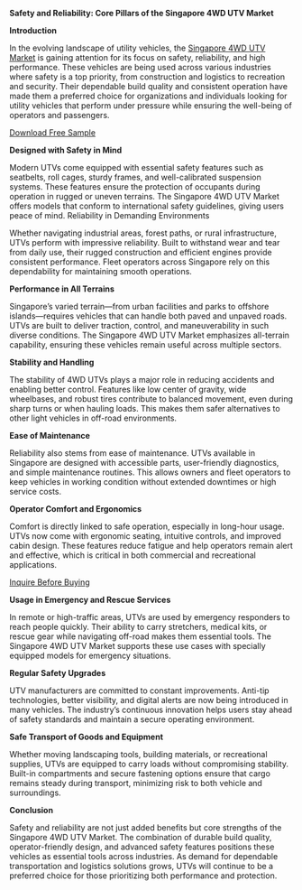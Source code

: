 **Safety and Reliability: Core Pillars of the Singapore 4WD UTV Market**

**Introduction**

In the evolving landscape of utility vehicles, the [Singapore 4WD UTV Market](https://www.nextmsc.com/report/singapore-4wd-utv-market-3245)  is gaining attention for its focus on safety, reliability, and high performance. These vehicles are being used across various industries where safety is a top priority, from construction and logistics to recreation and security. Their dependable build quality and consistent operation have made them a preferred choice for organizations and individuals looking for utility vehicles that perform under pressure while ensuring the well-being of operators and passengers.

[Download Free Sample](https://www.nextmsc.com/singapore-4wd-utv-market-3245/request-sample)

**Designed with Safety in Mind**

Modern UTVs come equipped with essential safety features such as seatbelts, roll cages, sturdy frames, and well-calibrated suspension systems. These features ensure the protection of occupants during operation in rugged or uneven terrains. The Singapore 4WD UTV Market offers models that conform to international safety guidelines, giving users peace of mind.
Reliability in Demanding Environments

Whether navigating industrial areas, forest paths, or rural infrastructure, UTVs perform with impressive reliability. Built to withstand wear and tear from daily use, their rugged construction and efficient engines provide consistent performance. Fleet operators across Singapore rely on this dependability for maintaining smooth operations.

**Performance in All Terrains**

Singapore’s varied terrain—from urban facilities and parks to offshore islands—requires vehicles that can handle both paved and unpaved roads. UTVs are built to deliver traction, control, and maneuverability in such diverse conditions. The Singapore 4WD UTV Market emphasizes all-terrain capability, ensuring these vehicles remain useful across multiple sectors.

**Stability and Handling**

The stability of 4WD UTVs plays a major role in reducing accidents and enabling better control. Features like low center of gravity, wide wheelbases, and robust tires contribute to balanced movement, even during sharp turns or when hauling loads. This makes them safer alternatives to other light vehicles in off-road environments.

**Ease of Maintenance**

Reliability also stems from ease of maintenance. UTVs available in Singapore are designed with accessible parts, user-friendly diagnostics, and simple maintenance routines. This allows owners and fleet operators to keep vehicles in working condition without extended downtimes or high service costs.

**Operator Comfort and Ergonomics**

Comfort is directly linked to safe operation, especially in long-hour usage. UTVs now come with ergonomic seating, intuitive controls, and improved cabin design. These features reduce fatigue and help operators remain alert and effective, which is critical in both commercial and recreational applications.

[Inquire Before Buying](https://www.nextmsc.com/singapore-4wd-utv-market-3245/inquire-before-buying)

**Usage in Emergency and Rescue Services**

In remote or high-traffic areas, UTVs are used by emergency responders to reach people quickly. Their ability to carry stretchers, medical kits, or rescue gear while navigating off-road makes them essential tools. The Singapore 4WD UTV Market supports these use cases with specially equipped models for emergency situations.

**Regular Safety Upgrades**

UTV manufacturers are committed to constant improvements. Anti-tip technologies, better visibility, and digital alerts are now being introduced in many vehicles. The industry’s continuous innovation helps users stay ahead of safety standards and maintain a secure operating environment.

**Safe Transport of Goods and Equipment**

Whether moving landscaping tools, building materials, or recreational supplies, UTVs are equipped to carry loads without compromising stability. Built-in compartments and secure fastening options ensure that cargo remains steady during transport, minimizing risk to both vehicle and surroundings.

**Conclusion**

Safety and reliability are not just added benefits but core strengths of the Singapore 4WD UTV Market. The combination of durable build quality, operator-friendly design, and advanced safety features positions these vehicles as essential tools across industries. As demand for dependable transportation and logistics solutions grows, UTVs will continue to be a preferred choice for those prioritizing both performance and protection.
